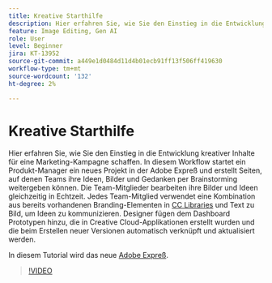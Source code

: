 ```yaml
---
title: Kreative Starthilfe
description: Hier erfahren Sie, wie Sie den Einstieg in die Entwicklung kreativer Inhalte für eine Marketing-Kampagne schaffen
feature: Image Editing, Gen AI
role: User
level: Beginner
jira: KT-13952
source-git-commit: a449e1d0484d11d4b01ecb91ff13f506ff419630
workflow-type: tm+mt
source-wordcount: '132'
ht-degree: 2%

---
```


# Kreative Starthilfe

Hier erfahren Sie, wie Sie den Einstieg in die Entwicklung kreativer Inhalte für eine Marketing-Kampagne schaffen. In diesem Workflow startet ein Produkt-Manager ein neues Projekt in der Adobe Expreß und erstellt Seiten, auf denen Teams ihre Ideen, Bilder und Gedanken per Brainstorming weitergeben können. Die Team-Mitglieder bearbeiten ihre Bilder und Ideen gleichzeitig in Echtzeit. Jedes Team-Mitglied verwendet eine Kombination aus bereits vorhandenen Branding-Elementen in [CC Libraries](cc-libraries.md) und Text zu Bild, um Ideen zu kommunizieren. Designer fügen dem Dashboard Prototypen hinzu, die in Creative Cloud-Applikationen erstellt wurden und die beim Erstellen neuer Versionen automatisch verknüpft und aktualisiert werden.

In diesem Tutorial wird das neue [Adobe Expreß](https://www.adobe.com/express/).

>[!VIDEO](https://video.tv.adobe.com/v/3424296?quality=12&learn=on&hidetitle=true)
